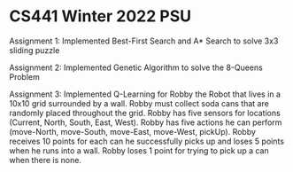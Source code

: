 # CS441 Winter 2022 PSU

Assignment 1: Implemented Best-First Search and A* Search to solve 3x3 sliding puzzle

Assignment 2: Implemented Genetic Algorithm to solve the 8-Queens Problem

Assignment 3: Implemented Q-Learning for Robby the Robot that lives in a 10x10 grid surrounded by a wall. Robby must collect soda cans that are randomly placed throughout the grid. Robby has five sensors for locations (Current, North, South, East, West). Robby has five actions he can perform (move-North, move-South, move-East, move-West, pickUp). Robby receives 10 points for each can he successfully picks up and loses 5 points when he runs into a wall. Robby loses 1 point for trying to pick up a can when there is none.
